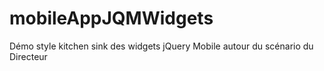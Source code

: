mobileAppJQMWidgets
===================

Démo style kitchen sink des widgets jQuery Mobile autour du scénario du Directeur